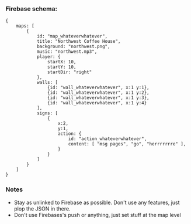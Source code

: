 ### Firebase schema:
    {
        maps: [
            {
                id: "map_whateverwhatever",
                title: "Northwest Coffee House",
                background: "northwest.png",
                music: "northwest.mp3",
                player: {
                    startX: 10,
                    startY: 10,
                    startDir: "right"
                },
                walls: [
                    {id: "wall_whateverwhatever", x:1 y:1},
                    {id: "wall_whateverwhatever", x:1 y:2},
                    {id: "wall_whateverwhatever", x:1 y:3},
                    {id: "wall_whateverwhatever", x:1 y:4}
                ],
                signs: [
                    {
                        x:2,
                        y:1,
                        action: {
                            id: "action_whateverwhatever",
                            content: [ "msg pages", "go", "herrrrrrre" ],
                        }
                    }
                ]
            }
        ]
    }
    
### Notes

- Stay as unlinked to Firebase as possible. Don't use any features, just plop the JSON in there.
- Don't use Firebases's push or anything, just set stuff at the map level